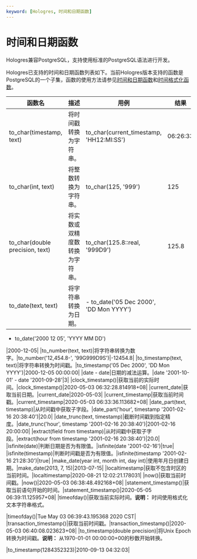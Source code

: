 ```yaml
---
keyword: [Hologres, 时间和日期函数]
---
```


# 时间和日期函数

Hologres兼容PostgreSQL，支持使用标准的PostgreSQL语法进行开发。

Hologres已支持的时间和日期函数列表如下。当前Hologres版本支持的函数是PostgreSQL的一个子集，函数的使用方法请参见[时间和日期函数](https://www.postgresql.org/docs/11/functions-datetime.html)和[时间格式化函数](https://www.postgresql.org/docs/11/functions-formatting.html)。

|函数名|描述|用例|结果|
|---|--|--|--|
|to\_char\(timestamp, text\)|将时间戳转换为字符串。|to\_char\(current\_timestamp, 'HH12:MI:SS'\)|06:26:33|
|to\_char\(int, text\)|将整数转换为字符串。|to\_char\(125, '999'\)|125|
|to\_char\(double precision, text\)|将实数或双精度数转换为字符串。|to\_char\(125.8::real, '999D9'\)|125.8|
|to\_date\(text, text\)|将字符串转换为日期。|-   to\_date\('05 Dec 2000', 'DD Mon YYYY'\)
-   to\_date\('2000 12 05', 'YYYY MM DD'\)

|2000-12-05|
|to\_number\(text, text\)|将字符串转换为数字。|to\_number\('12,454.8-', '99G999D9S'\)|-12454.8|
|to\_timestamp\(text, text\)|将字符串转换为时间戳。|to\_timestamp\('05 Dec 2000', 'DD Mon YYYY'\)|2000-12-05 00:00:00|
|date - date|日期的减法运算。|date '2001-10-01' - date '2001-09-28'|3|
|clock\_timestamp\(\)|获取当前的实际时间。|clock\_timestamp\(\)|2020-05-03 06:32:28.814918+08|
|current\_date|获取当前日期。|current\_date|2020-05-03|
|current\_timestamp|获取当前时间戳。|current\_timestamp|2020-05-03 06:33:36.113682+08|
|date\_part\(text, timestamp\)|从时间戳中获取子字段。|date\_part\('hour', timestamp '2001-02-16 20:38:40'\)|20.0|
|date\_trunc\(text, timestamp\)|截断时间戳到指定精度。|date\_trunc\('hour', timestamp '2001-02-16 20:38:40'\)|2001-02-16 20:00:00|
|extract\(field from timestamp\)|从时间戳中获取子字段。|extract\(hour from timestamp '2001-02-16 20:38:40'\)|20.0|
|isfinite\(date\)|判断日期是否为有限值。|isfinite\(date '2001-02-16'\)|true|
|isfinite\(timestamp\)|判断时间戳是否为有限值。|isfinite\(timestamp '2001-02-16 21:28:30'\)|true|
|make\_date\(year int, month int, day int\)|使用年月日创建日期。|make\_date\(2013, 7, 15\)|2013-07-15|
|localtimestamp|获取不包含时区的当前时间。|localtimestamp|2020-08-21 12:02:21.178031|
|now\(\)|获取当前时间戳。|now\(\)|2020-05-03 06:38:48.492168+08|
|statement\_timestamp\(\)|获取当前语句开始的时间。|statement\_timestamp\(\)|2020-05-05 06:39:11.125957+08|
|timeofday\(\)|获取当前实际时间。**说明：** 时间使用格式化文本字符串格式。

|timeofday\(\)|Tue May 03 06:39:43.195368 2020 CST|
|transaction\_timestamp\(\)|获取当前时间戳。|transaction\_timestamp\(\)|2020-05-03 06:40:08.023623+08|
|to\_timestamp\(double precision\)|将Unix Epoch转换为时间戳。**说明：** 从1970-01-01 00:00:00+00的秒数开始转换。

|to\_timestamp\(1284352323\)|2010-09-13 04:32:03|


